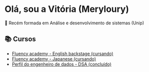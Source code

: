 
# Olá, sou a Vitória (Meryloury)

🌸 Recém formada em Análise e desenvolvimento de sistemas (Unip)

## 📚 Cursos
- [Fluency academy - English backstage (cursando)](https://fluency.io/br/cursos/ingles/)
- [Fluency academy - Japanese (cursando)](https://fluency.io/br/cursos/japones/?utm_source=google&utm_medium=organic&utm_content=lista-de-espera&utm_term=fluency-io&utm_campaign=cursos-japones)
- [Perfil do engenheiro de dados - DSA (concluído)](https://www.datascienceacademy.com.br/path-player?courseid=fundamentos-de-engenharia-de-dados&unit=638a7e45f8bedd04d408afd1Unit)

